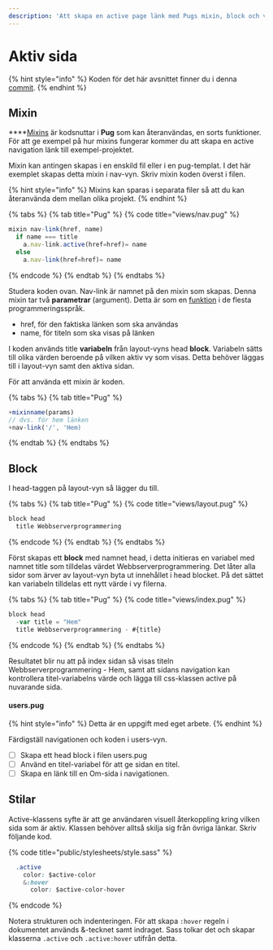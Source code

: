 ```yaml
---
description: 'Att skapa en active page länk med Pugs mixin, block och variabler.'
---
```


# Aktiv sida

{% hint style="info" %}
Koden för det här avsnittet finner du i denna [commit](https://github.com/jensnti/wsp1-node/commit/c7bcf747357e33fa564b2ebbfde5de738712d62f).
{% endhint %}

## Mixin

\*\*\*\*[Mixins](https://pugjs.org/language/mixins.html) är kodsnuttar i **Pug** som kan återanvändas, en sorts funktioner. För att ge exempel på hur mixins fungerar kommer du att skapa en active navigation länk till exempel-projektet.

Mixin kan antingen skapas i en enskild fil eller i en pug-templat. I det här exemplet skapas detta mixin i nav-vyn. Skriv mixin koden överst i filen.

{% hint style="info" %}
Mixins kan sparas i separata filer så att du kan återanvända dem mellan olika projekt.
{% endhint %}

{% tabs %}
{% tab title="Pug" %}
{% code title="views/nav.pug" %}
```javascript
mixin nav-link(href, name)
  if name === title
    a.nav-link.active(href=href)= name
  else
    a.nav-link(href=href)= name

```
{% endcode %}
{% endtab %}
{% endtabs %}

Studera koden ovan. Nav-link är namnet på den mixin som skapas. Denna mixin tar två **parametrar** \(argument\). Detta är som en [funktion](https://sv.wikipedia.org/wiki/Funktion_%28programmering%29) i de flesta programmeringsspråk.

* href, för den faktiska länken som ska användas
* name, för titeln som ska visas på länken

I koden används title **variabeln** från layout-vyns head **block**. Variabeln sätts till olika värden beroende på vilken aktiv vy som visas. Detta behöver läggas till i layout-vyn samt den aktiva sidan.

För att använda ett mixin är koden.

{% tabs %}
{% tab title="Pug" %}
```javascript
+mixinname(params)
// dvs. för hem länken
+nav-link('/', 'Hem)
```
{% endtab %}
{% endtabs %}

## Block

I head-taggen på layout-vyn så lägger du till.

{% tabs %}
{% tab title="Pug" %}
{% code title="views/layout.pug" %}
```javascript
block head
  title Webbserverprogrammering
```
{% endcode %}
{% endtab %}
{% endtabs %}

Först skapas ett **block** med namnet head, i detta initieras en variabel med namnet title som tilldelas värdet Webbserverprogrammering.  Det låter alla sidor som ärver av layout-vyn byta ut innehållet i head blocket. På det sättet kan variabeln tilldelas ett nytt värde i vy filerna.

{% tabs %}
{% tab title="Pug" %}
{% code title="views/index.pug" %}
```javascript
block head
  -var title = "Hem"
  title Webbserverprogrammering - #{title}
```
{% endcode %}
{% endtab %}
{% endtabs %}

Resultatet blir nu att på index sidan så visas titeln Webbserverprogrammering - Hem, samt att sidans navigation kan kontrollera titel-variabelns värde och lägga till css-klassen active på nuvarande sida.

#### users.pug

{% hint style="info" %}
Detta är en uppgift med eget arbete.
{% endhint %}

Färdigställ navigationen och koden i users-vyn.

* [ ] Skapa ett head block i filen users.pug
* [ ] Använd en titel-variabel för att ge sidan en titel.
* [ ] Skapa en länk till en Om-sida i navigationen. 

## Stilar

Active-klassens syfte är att ge användaren visuell återkoppling kring vilken sida som är aktiv. Klassen behöver alltså skilja sig från övriga länkar. Skriv följande kod.

{% code title="public/stylesheets/style.sass" %}
```css
  .active
    color: $active-color
    &:hover
      color: $active-color-hover
```
{% endcode %}

Notera strukturen och indenteringen. För att skapa `:hover` regeln i dokumentet används &-tecknet samt indraget. Sass tolkar det och skapar klasserna `.active` och `.active:hover` utifrån detta.

